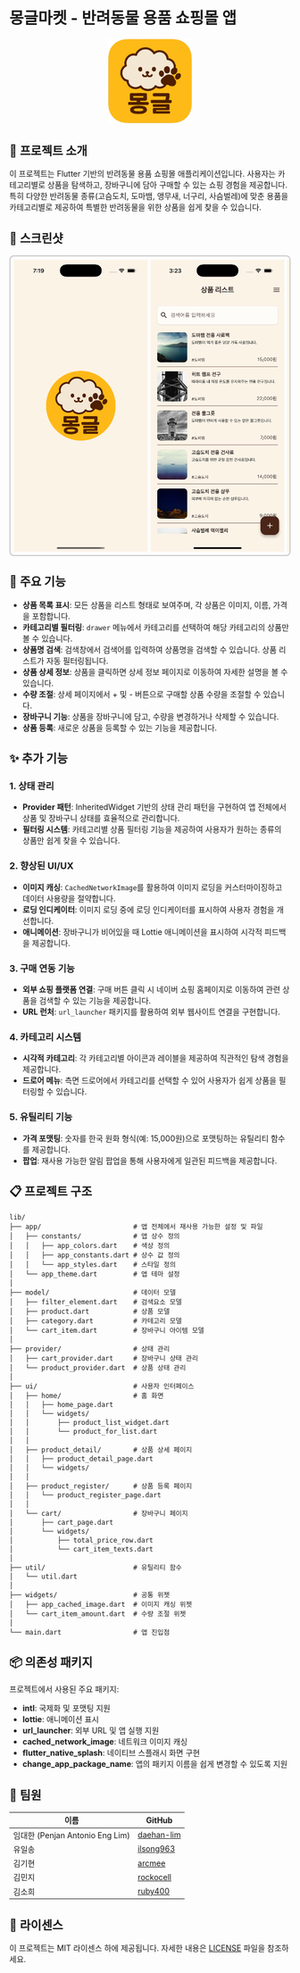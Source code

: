 # 몽글마켓 - 반려동물 용품 쇼핑몰 앱

<p align="center">
  <img src="assets/images/app_icon.png" alt="몽글마켓 앱 아이콘" width="150"/>
</p>

## 📌 프로젝트 소개

이 프로젝트는 Flutter 기반의 반려동물 용품 쇼핑몰 애플리케이션입니다. 사용자는 카테고리별로 상품을 탐색하고, 장바구니에 담아 구매할 수 있는 쇼핑 경험을 제공합니다. 특히 다양한 반려동물 종류(고슴도치, 도마뱀, 앵무새, 너구리, 사슴벌레)에 맞춘 용품을 카테고리별로 제공하여 특별한 반려동물을 위한 상품을 쉽게 찾을 수 있습니다.

## 📱 스크린샷

<div style="display: flex; overflow-x: auto; border: 2px solid #ccc; padding: 6px; border-radius: 8px;">  
  <img src="images/splash_screen.png" width="240" style="margin-right: 5px;" />  
  <img src="images/home.png" width="240" style="margin-right: 5px;" />  
  <img src="images/search.png" width="240" style="margin-right: 5px;" />  
  <img src="images/register.png" width="240" style="margin-right: 5px;" />  
  <img src="images/drawer.png" width="240" style="margin-right: 5px;" />  
  <img src="images/category_selected.png" width="240" style="margin-right: 5px;" />  
  <img src="images/detail.png" width="240" style="margin-right: 5px;" />  
  <img src="images/detail_buy_confirm.png" width="240" style="margin-right: 5px;" />
  <img src="images/cart_page.png" width="240" style="margin-right: 5px;" />
  <img src="images/cart_empty.png" width="240" />  
</div>

## 🎯 주요 기능

- **상품 목록 표시**: 모든 상품을 리스트 형태로 보여주며, 각 상품은 이미지, 이름, 가격을 포함합니다.
- **카테고리별 필터링**: `drawer` 메뉴에서 카테고리를 선택하여 해당 카테고리의 상품만 볼 수 있습니다.
- **상품명 검색**: 검색창에서 검색어를 입력하여 상품명을 검색할 수 있습니다. 상품 리스트가 자동 필터링됩니다.
- **상품 상세 정보**: 상품을 클릭하면 상세 정보 페이지로 이동하여 자세한 설명을 볼 수 있습니다.
- **수량 조절**: 상세 페이지에서 + 및 - 버튼으로 구매할 상품 수량을 조절할 수 있습니다.
- **장바구니 기능**: 상품을 장바구니에 담고, 수량을 변경하거나 삭제할 수 있습니다.
- **상품 등록**: 새로운 상품을 등록할 수 있는 기능을 제공합니다.

## ✨ 추가 기능

### 1. 상태 관리

- **Provider 패턴**: InheritedWidget 기반의 상태 관리 패턴을 구현하여 앱 전체에서 상품 및 장바구니 상태를 효율적으로 관리합니다.
- **필터링 시스템**: 카테고리별 상품 필터링 기능을 제공하여 사용자가 원하는 종류의 상품만 쉽게 찾을 수 있습니다.

### 2. 향상된 UI/UX

- **이미지 캐싱**: `CachedNetworkImage`를 활용하여 이미지 로딩을 커스터마이징하고 데이터 사용량을 절약합니다.
- **로딩 인디케이터**: 이미지 로딩 중에 로딩 인디케이터를 표시하여 사용자 경험을 개선합니다.
- **애니메이션**: 장바구니가 비어있을 때 Lottie 애니메이션을 표시하여 시각적 피드백을 제공합니다.

### 3. 구매 연동 기능

- **외부 쇼핑 플랫폼 연결**: 구매 버튼 클릭 시 네이버 쇼핑 홈페이지로 이동하여 관련 상품을 검색할 수 있는 기능을 제공합니다.
- **URL 런처**: `url_launcher` 패키지를 활용하여 외부 웹사이트 연결을 구현합니다.

### 4. 카테고리 시스템

- **시각적 카테고리**: 각 카테고리별 아이콘과 레이블을 제공하여 직관적인 탐색 경험을 제공합니다.
- **드로어 메뉴**: 측면 드로어에서 카테고리를 선택할 수 있어 사용자가 쉽게 상품을 필터링할 수 있습니다.

### 5. 유틸리티 기능

- **가격 포맷팅**: 숫자를 한국 원화 형식(예: 15,000원)으로 포맷팅하는 유틸리티 함수를 제공합니다.
- **팝업**: 재사용 가능한 알림 팝업을 통해 사용자에게 일관된 피드백을 제공합니다.

## 📋 프로젝트 구조

```
lib/
├── app/                       # 앱 전체에서 재사용 가능한 설정 및 파일
│   ├── constants/             # 앱 상수 정의
│   │   ├── app_colors.dart    # 색상 정의
│   │   ├── app_constants.dart # 상수 값 정의
│   │   └── app_styles.dart    # 스타일 정의
│   └── app_theme.dart         # 앱 테마 설정
│
├── model/                     # 데이터 모델
│   ├── filter_element.dart    # 검색요소 모델
│   ├── product.dart           # 상품 모델
│   ├── category.dart          # 카테고리 모델
│   └── cart_item.dart         # 장바구니 아이템 모델
│
├── provider/                  # 상태 관리
│   ├── cart_provider.dart     # 장바구니 상태 관리
│   └── product_provider.dart  # 상품 상태 관리
│
├── ui/                        # 사용자 인터페이스
│   ├── home/                  # 홈 화면
│   │   ├── home_page.dart
│   │   └── widgets/
│   │       ├── product_list_widget.dart
│   │       └── product_for_list.dart
│   │
│   ├── product_detail/        # 상품 상세 페이지
│   │   ├── product_detail_page.dart
│   │   └── widgets/
│   │
│   ├── product_register/      # 상품 등록 페이지
│   │   └── product_register_page.dart
│   │
│   └── cart/                  # 장바구니 페이지
│       ├── cart_page.dart
│       └── widgets/
│           ├── total_price_row.dart
│           └── cart_item_texts.dart
│
├── util/                      # 유틸리티 함수
│   └── util.dart
│
├── widgets/                   # 공통 위젯
│   ├── app_cached_image.dart  # 이미지 캐싱 위젯
│   └── cart_item_amount.dart  # 수량 조절 위젯
│
└── main.dart                  # 앱 진입점
```

## 📦 의존성 패키지

프로젝트에서 사용된 주요 패키지:

- **intl**: 국제화 및 포맷팅 지원
- **lottie**: 애니메이션 표시
- **url_launcher**: 외부 URL 및 앱 실행 지원
- **cached_network_image**: 네트워크 이미지 캐싱
- **flutter_native_splash**: 네이티브 스플래시 화면 구현
- **change_app_package_name**: 앱의 패키지 이름을 쉽게 변경할 수 있도록 지원

## 👥 팀원

| 이름                           | GitHub                                      |
| ---------------------------- | ------------------------------------------- |
| 임대한 (Penjan Antonio Eng Lim) | [daehan-lim](https://github.com/daehan-lim) |
| 유일송                          | [ilsong963](https://github.com/ilsong963)   |
| 김기현                          | [arcmee](https://github.com/arcmee)         |
| 김민지                          | [rockocell](https://github.com/rockocell)   |
| 김소희                          | [ruby400](https://github.com/ruby400)       |

## 📄 라이센스

이 프로젝트는 MIT 라이센스 하에 제공됩니다. 자세한 내용은 [LICENSE](LICENSE) 파일을 참조하세요.